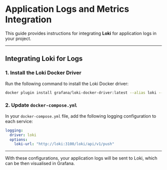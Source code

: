 
# Application Logs and Metrics Integration

This guide provides instructions for integrating **Loki** for application logs in your project.

---

## **Integrating Loki for Logs**

### 1. Install the Loki Docker Driver

Run the following command to install the Loki Docker driver:

```bash
docker plugin install grafana/loki-docker-driver:latest --alias loki --grant-all-permissions
```

### 2. Update `docker-compose.yml`

In your `docker-compose.yml` file, add the following logging configuration to each service:

```yaml
logging:
  driver: loki
  options:
    loki-url: "http://loki:3100/loki/api/v1/push"
```

---

With these configurations, your application logs will be sent to Loki, which can be then visualised in Grafana.



